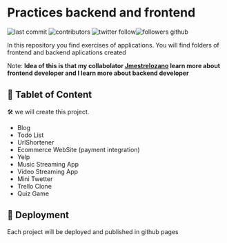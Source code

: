 # Practices backend and frontend

![last commit](https://img.shields.io/github/last-commit/dylanbatar/ten-project-backend-and-frontend?style=plastic) ![contributors](https://img.shields.io/github/contributors/dylanbatar/ten-project-backend-and-frontend)  ![twitter follow](https://img.shields.io/twitter/follow/dylanbatar?style=social)![followers github](https://img.shields.io/github/followers/dylanbatar?style=social)


In this repository you find exercises of applications. You will find folders of frontend and backend aplications created

Note: **Idea of this is that my collabolator [Jmestrelozano](https://github.com/Jmestrelozano) learn more about frontend developer and I learn more about backend developer**

## 📑 Tablet of Content 

🛠 we will create this project.

- Blog
- Todo List
- UrlShortener
- Ecommerce WebSite (payment integration)
- Yelp
- Music Streaming App
- Video Streaming App
- Mini Twetter
- Trello Clone
- Quiz Game

## 🚀 Deployment
Each project will be deployed and published in github pages 

